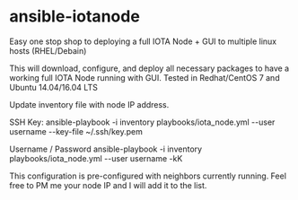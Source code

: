 # ansible-iotanode

Easy one stop shop to deploying a full IOTA Node + GUI to multiple linux hosts (RHEL/Debain)

This will download, configure, and deploy all necessary packages to have a working full IOTA Node running with GUI. Tested in Redhat/CentOS 7 and Ubuntu 14.04/16.04 LTS

Update inventory file with node IP address.

SSH Key:
ansible-playbook -i inventory playbooks/iota_node.yml --user username --key-file ~/.ssh/key.pem

Username / Password
ansible-playbook -i inventory playbooks/iota_node.yml --user username -kK


This configuration is pre-configured with neighbors currently running. Feel free to PM me your node IP and I will add it to the list.

